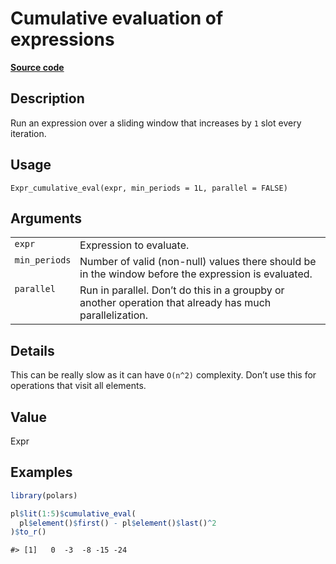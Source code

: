 

# Cumulative evaluation of expressions

[**Source code**](https://github.com/pola-rs/r-polars/tree/c47431ca69622f79ed7a3f1d7bfee6075ffabfee/R/expr__expr.R#L3173)

## Description

Run an expression over a sliding window that increases by <code>1</code>
slot every iteration.

## Usage

<pre><code class='language-R'>Expr_cumulative_eval(expr, min_periods = 1L, parallel = FALSE)
</code></pre>

## Arguments

<table>
<tr>
<td style="white-space: nowrap; font-family: monospace; vertical-align: top">
<code id="Expr_cumulative_eval_:_expr">expr</code>
</td>
<td>
Expression to evaluate.
</td>
</tr>
<tr>
<td style="white-space: nowrap; font-family: monospace; vertical-align: top">
<code id="Expr_cumulative_eval_:_min_periods">min_periods</code>
</td>
<td>
Number of valid (non-null) values there should be in the window before
the expression is evaluated.
</td>
</tr>
<tr>
<td style="white-space: nowrap; font-family: monospace; vertical-align: top">
<code id="Expr_cumulative_eval_:_parallel">parallel</code>
</td>
<td>
Run in parallel. Don’t do this in a groupby or another operation that
already has much parallelization.
</td>
</tr>
</table>

## Details

This can be really slow as it can have <code>O(n^2)</code> complexity.
Don’t use this for operations that visit all elements.

## Value

Expr

## Examples

``` r
library(polars)

pl$lit(1:5)$cumulative_eval(
  pl$element()$first() - pl$element()$last()^2
)$to_r()
```

    #> [1]   0  -3  -8 -15 -24
